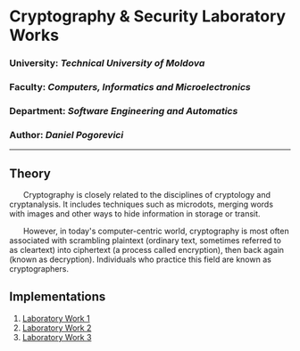 # Cryptography & Security Laboratory Works

### University: _Technical University of Moldova_
### Faculty: _Computers, Informatics and Microelectronics_
### Department: _Software Engineering and Automatics_
### Author: _Daniel Pogorevici_

----

## Theory
&ensp;&ensp;&ensp; Cryptography is closely related to the disciplines of cryptology and cryptanalysis. It includes techniques such as microdots, merging words with images and other ways to hide information in storage or transit. 

&ensp;&ensp;&ensp; However, in today's computer-centric world, cryptography is most often associated with scrambling plaintext (ordinary text, sometimes referred to as cleartext) into ciphertext (a process called encryption), then back again (known as decryption). Individuals who practice this field are known as cryptographers.

## Implementations

1. [Laboratory Work 1](https://github.com/dann1kk/CS_Labs/blob/main/Reports/REPORT_LABORATORY_1.md)
2. [Laboratory Work 2](https://github.com/dann1kk/CS_Labs/blob/main/Reports/REPORT_LABORATORY_2.md)
2. [Laboratory Work 3](https://github.com/dann1kk/CS_Labs/blob/main/Reports/REPORT_LABORATORY_3.md)


